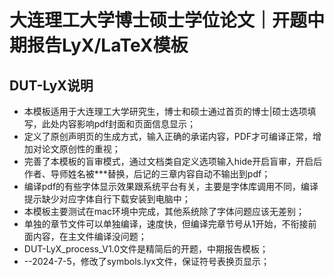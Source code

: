# 大连理工大学博士硕士学位论文｜开题中期报告LyX/LaTeX模板

## DUT-LyX说明
*  本模板适用于大连理工大学研究生，博士和硕士通过首页的博士|硕士选项填写，此处内容影响pdf封面和页面信息显示；
*  定义了原创声明页的生成方式，输入正确的承诺内容，PDF才可编译正常，增加对论文原创性的重视；
*  完善了本模板的盲审模式，通过文档类自定义选项输入hide开启盲审，开启后作者、导师姓名被***替换，后记的三章内容自动不输出到pdf；
*  编译pdf的有些字体显示效果跟系统平台有关，主要是字体库调用不同，编译提示缺少对应字体自行下载安装到电脑中；
*  本模板主要测试在mac环境中完成，其他系统除了字体问题应该无差别；
*  单独的章节文件可以单独编译，速度快，但编译完章节号从1开始，不衔接前面内容，在主文件编译没问题；
*  DUT-LyX_process_V1.0文件是精简后的开题，中期报告模板；
*  --2024-7-5，修改了symbols.lyx文件，保证符号表换页显示；
